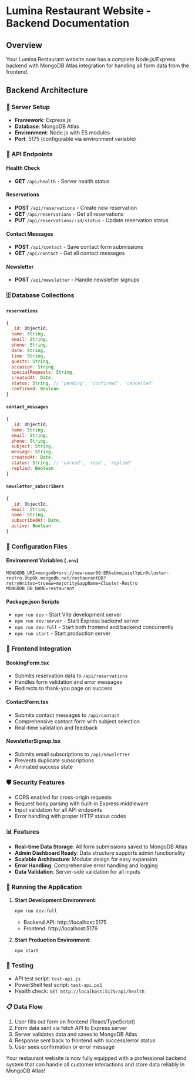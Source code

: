 # Lumina Restaurant Website - Backend Documentation

## Overview
Your Lumina Restaurant website now has a complete Node.js/Express backend with MongoDB Atlas integration for handling all form data from the frontend.

## Backend Architecture

### 🚀 Server Setup
- **Framework**: Express.js
- **Database**: MongoDB Atlas
- **Environment**: Node.js with ES modules
- **Port**: 5175 (configurable via environment variable)

### 📡 API Endpoints

#### Health Check
- **GET** `/api/health` - Server health status

#### Reservations
- **POST** `/api/reservations` - Create new reservation
- **GET** `/api/reservations` - Get all reservations
- **PUT** `/api/reservations/:id/status` - Update reservation status

#### Contact Messages
- **POST** `/api/contact` - Save contact form submissions
- **GET** `/api/contact` - Get all contact messages

#### Newsletter
- **POST** `/api/newsletter` - Handle newsletter signups

### 🗄️ Database Collections

#### `reservations`
```javascript
{
  _id: ObjectId,
  name: String,
  email: String,
  phone: String,
  date: String,
  time: String,
  guests: String,
  occasion: String,
  specialRequests: String,
  createdAt: Date,
  status: String, // 'pending', 'confirmed', 'cancelled'
  confirmed: Boolean
}
```

#### `contact_messages`
```javascript
{
  _id: ObjectId,
  name: String,
  email: String,
  phone: String,
  subject: String,
  message: String,
  createdAt: Date,
  status: String, // 'unread', 'read', 'replied'
  replied: Boolean
}
```

#### `newsletter_subscribers`
```javascript
{
  _id: ObjectId,
  email: String,
  name: String,
  subscribedAt: Date,
  active: Boolean
}
```

### 🔧 Configuration Files

#### Environment Variables (`.env`)
```env
MONGODB_URI=mongodb+srv://new-user09:ERhaUmmiuiqlYpLr@cluster-restro.0bp6k.mongodb.net/restaurantDB?retryWrites=true&w=majority&appName=Cluster-Restro
MONGODB_DB_NAME=restaurant
```

#### Package.json Scripts
- `npm run dev` - Start Vite development server
- `npm run dev:server` - Start Express backend server
- `npm run dev:full` - Start both frontend and backend concurrently
- `npm run start` - Start production server

### 🔗 Frontend Integration

#### BookingForm.tsx
- Submits reservation data to `/api/reservations`
- Handles form validation and error messages
- Redirects to thank-you page on success

#### ContactForm.tsx
- Submits contact messages to `/api/contact`
- Comprehensive contact form with subject selection
- Real-time validation and feedback

#### NewsletterSignup.tsx
- Submits email subscriptions to `/api/newsletter`
- Prevents duplicate subscriptions
- Animated success state

### 🛡️ Security Features
- CORS enabled for cross-origin requests
- Request body parsing with built-in Express middleware
- Input validation for all API endpoints
- Error handling with proper HTTP status codes

### 📊 Features
- **Real-time Data Storage**: All form submissions saved to MongoDB Atlas
- **Admin Dashboard Ready**: Data structure supports admin functionality
- **Scalable Architecture**: Modular design for easy expansion
- **Error Handling**: Comprehensive error handling and logging
- **Data Validation**: Server-side validation for all inputs

### 🚀 Running the Application

1. **Start Development Environment**:
   ```bash
   npm run dev:full
   ```
   - Backend API: http://localhost:5175
   - Frontend: http://localhost:5176

2. **Start Production Environment**:
   ```bash
   npm start
   ```

### 🧪 Testing
- API test script: `test-api.js`
- PowerShell test script: `test-api.ps1`
- Health check: `GET http://localhost:5175/api/health`

### 📋 Data Flow
1. User fills out form on frontend (React/TypeScript)
2. Form data sent via fetch API to Express server
3. Server validates data and saves to MongoDB Atlas
4. Response sent back to frontend with success/error status
5. User sees confirmation or error message

Your restaurant website is now fully equipped with a professional backend system that can handle all customer interactions and store data reliably in MongoDB Atlas!
